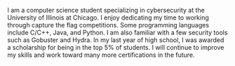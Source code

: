I am a computer science student specializing in cybersecurity at the University of Illinois at Chicago. I enjoy dedicating my time to working through capture the flag competitions. Some programming languages include C/C++, Java, and Python. I am also familiar with a few security tools such as Gobuster and Hydra. In my last year of high school, I was awarded a scholarship for being in the top 5% of students. I will continue to improve my skills and work toward many more certifications in the future.


<!---
AmeenZaita/AmeenZaita is a ✨ special ✨ repository because its `README.md` (this file) appears on your GitHub profile.
You can click the Preview link to take a look at your changes.
--->
